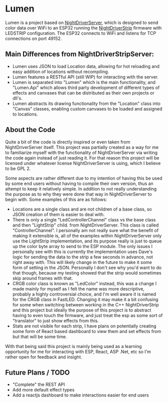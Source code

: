 
# Lumen

Lumen is a project based on [NightDriverServer](https://github.com/PlummersSoftwareLLC/NightDriverServer), which is designed to send color data over WiFi to an ESP32 running the [NightDriverStrip](https://github.com/PlummersSoftwareLLC/NightDriverStrip) firmware with LEDSTRIP configuration. The ESP32 connects to WiFi and listens for TCP connections on port 49152.

## Main Differences from NightDriverStripServer:

   - Lumen uses JSON to load Location data, allowing for hot reloading and easy addition of locations without recompiling.
   - Lumen features a RESTful API (still WIP) for interacting with the server.
   - Lumen is separated into "Lumen" which is the main functionality, and "Lumen.Api" which allows third party development of different types of effects and canvases that can be distributed as their own projects or dll's.
   - Lumen abstracts its drawing functionality from the "Location" class into "Canvas" classes, enabling custom canvases to be loaded and assigned to locations.
   
   
## About the Code
Quite a bit of the code is directly inspired or even taken from NightDriverServer itself. This project was partially created as a way for me to familiarize myself with the functionality of NightDriverServer via writing the code again instead of just reading it. For that reason this project will be licensed under whatever license NightDriverServer is using, which I believe to be GPL 2.

Some aspects are rather different due to my intention of having this be used by some end users without having to compile their own version, thus an attempt to keep it relatively simple. In addition to not really understanding the purpose as to why they were done that way in NightDriverServer to begin with.  Some examples of this are as follows:

- Locations are a single class and are not children of a base class, so JSON creation of them is easier to deal with.
- There is only a single "LedControllerChannel" class vs the base class and then "LightStrip" child. from NightDriverServer.  This class is called "ControllerChannel".  I personally am not really sure what the benefit of making it extensible is, all of the examples within NightDriverServer only use the LightStrip implementation, and its purpose really is just to queue up the color byte array to send to the ESP module. The only issues I personally see with this is currently the implementation uses Dave's logic for sending the data to the strip a few seconds in advance, not right away with. This will likely change in the future to make it some form of setting in the JSON. Personally I don't see why you'd want to do that though, because my testing showed that the strip would sometimes skip around frames with that.
- CRGB color class is known as "LedColor" instead, this was a change I made mainly for myself as I felt the name was more descriptive, probably a highly controversial choice, and I'm well aware it is named for the CRGB class in FastLED. Changing it may make it a bit confusing for some when switching between working in the C++ NightDriverStrip and this project but ideally the purpose of this project is to abstract having to even touch the firmware, and just treat the esp as some sort of "translator" to just show effects from this.
- Stats are not visible for each strip, I have plans on potentially creating some form of React based dashboard to view them and set effects from but that will be some time.

With that being said this project is mainly being used as a learning opportunity for me for interacting with ESP, React, ASP .Net, etc so I'm rather open for feedback and insight.

## Future Plans / TODO


- "Complete" the REST API
- Add more default effect types
- Add a reactjs dashboard to make interactions easier for end users
